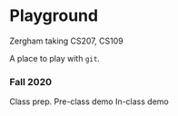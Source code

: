 # Playground
Zergham taking CS207, CS109

A place to play with `git`.

### Fall 2020
Class prep.
Pre-class demo
In-class demo
